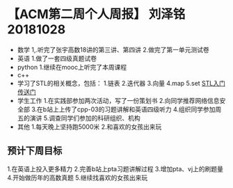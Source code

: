 # 【ACM第二周个人周报】 刘泽铭 20181028
* 数学
1,.听完了张宇高数18讲的第三讲、第四讲
2.做完了第一单元测试卷
* 英语
1.做了一套四级真题试卷
* python
1.继续在mooc上听完了本周课程
* c++
* 学习了STL的相关概念，包括：
1.链表
2.迭代器
3.向量
4.map
5.set
[STL入门传送门](https://www.cnblogs.com/skyfsm/p/6934246.html)
* 学生工作
1.在实践部参加两次活动，写了一份策划书
2.向同学推荐网络信息安全部
3.在b站上上传了cpp-03的习题讲解和英语四级听力
4.组织同学参加周五的演讲
5.调查同学们参加的科研组织、机构
* 其他
1.每天晚上坚持跑5000米
2.和喜欢的女孩出来玩
## 预计下周目标
1.在英语上投入更多精力
2.完善b站上pta习题讲解过程
3.增加pta、vj上的刷题量
4.开始做历年的高数真题
5.继续找喜欢的女孩出来玩

